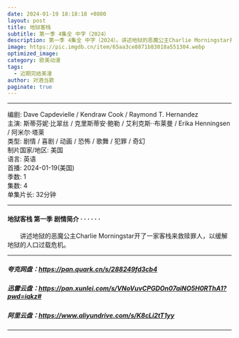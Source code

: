 ```yaml
---
date: 2024-01-19 18:18:18 +0800
layout: post
title: 地狱客栈
subtitle: 第一季 4集全 中字（2024）
description: 第一季 4集全 中字（2024）。讲述地狱的恶魔公主Charlie Morningstar开了一家客栈来救赎罪人，以缓解地狱的人口过载危机。...
image: https://pic.imgdb.cn/item/65aa3ce8871b83018a551304.webp
optimized_image: 
category: 欧美动漫
tags:
  - 近期完结美漫
author: 对酒当歌
paginate: true
---
```



---

编剧: Dave Capdevielle / Kendraw Cook / Raymond T. Hernandez  
主演: 斯蒂芬妮·比翠丝 / 克里斯蒂安·鲍勒 / 艾利克斯··布莱曼 / Erika Henningsen / 阿米尔·塔莱  
类型: 剧情 / 喜剧 / 动画 / 恐怖 / 歌舞 / 犯罪 / 奇幻  
制片国家/地区: 美国  
语言: 英语  
首播: 2024-01-19(美国)  
季数: 1  
集数: 4  
单集片长: 32分钟  

---

#### 地狱客栈 第一季 剧情简介 · · · · · ·

　　讲述地狱的恶魔公主Charlie Morningstar开了一家客栈来救赎罪人，以缓解地狱的人口过载危机。

---

##### 夸克网盘：<https://pan.quark.cn/s/288249fd3cb4>

##### 迅雷云盘：<https://pan.xunlei.com/s/VNoVuvCPGDOn07aiNO5H0RThA1?pwd=iqkz#>

##### 阿里云盘：<https://www.aliyundrive.com/s/K8cLi2tT1yy>

---
